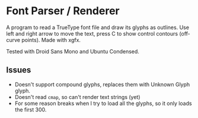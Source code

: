 # Font Parser / Renderer
A program to read a TrueType font file and draw its glyphs as outlines. Use left and right arrow to move the text, press C to show control contours (off-curve points). Made with xgfx.

Tested with Droid Sans Mono and Ubuntu Condensed.

## Issues
- Doesn't support compound glyphs, replaces them with Unknown Glyph glyph.
- Doesn't read `cmap`, so can't render text strings (yet)
- For some reason breaks when I try to load all the glyphs, so it only loads the first 300.